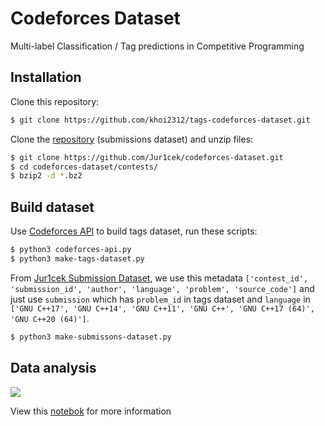 # Codeforces Dataset 
Multi-label Classification / Tag predictions in Competitive Programming

## Installation

Clone this repository:

```sh
$ git clone https://github.com/khoi2312/tags-codeforces-dataset.git
```
Clone the [repository](https://github.com/Jur1cek/codeforces-dataset) (submissions dataset) and unzip files:

```sh
$ git clone https://github.com/Jur1cek/codeforces-dataset.git
$ cd codeforces-dataset/contests/
$ bzip2 -d *.bz2
```

## Build dataset
Use [Codeforces API](https://codeforces.com/apiHelp) to build tags dataset, run these scripts:

```sh
$ python3 codeforces-api.py
$ python3 make-tags-dataset.py
```

From [Jur1cek Submission Dataset](https://github.com/Jur1cek/codeforces-dataset), we use this metadata `['contest_id', 'submission_id', 'author', 'language', 'problem', 'source_code']` and just use `submission` which has `problem_id` in tags dataset and `language` in `['GNU C++17', 'GNU C++14', 'GNU C++11', 'GNU C++', 'GNU C++17 (64)', 'GNU C++20 (64)']`.

```sh
$ python3 make-submissons-dataset.py
```
## Data analysis

![](https://github.com/khoi2312/tags-codeforces-dataset/blob/main/infographic.png)

View this [notebok](analysis.ipynb) for more information
